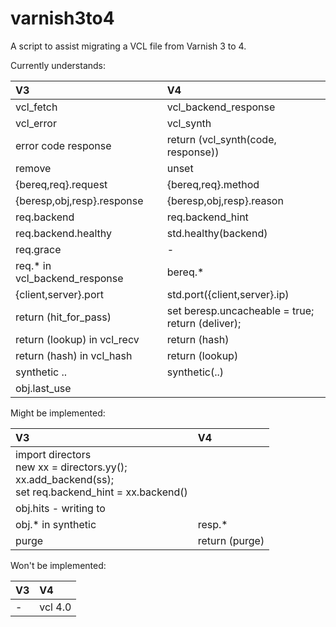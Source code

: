 varnish3to4
===========

A script to assist migrating a VCL file from Varnish 3 to 4.

Currently understands:

V3 | V4
:-- | :--
vcl_fetch | vcl_backend_response
vcl_error | vcl_synth
error code response | return (vcl_synth(code, response))
remove | unset
{bereq,req}.request | {bereq,req}.method
{beresp,obj,resp}.response | {beresp,obj,resp}.reason
req.backend | req.backend_hint
req.backend.healthy | std.healthy(backend)
req.grace | -
req.* in vcl_backend_response | bereq.*
{client,server}.port | std.port({client,server}.ip)
return (hit_for_pass) | set beresp.uncacheable = true;<br/>return (deliver);
return (lookup) in vcl_recv | return (hash)
return (hash) in vcl_hash | return (lookup)
synthetic .. | synthetic(..)
obj.last_use |

Might be implemented:

V3 | V4
:-- | :--
 | import directors<br/>new xx = directors.yy();<br/>xx.add_backend(ss);<br/>set req.backend_hint = xx.backend()
obj.hits - writing to |
obj.* in synthetic | resp.*
purge | return (purge)

Won't be implemented:

V3 | V4
:-- | :--
- | vcl 4.0
